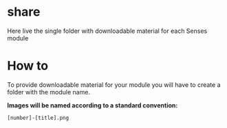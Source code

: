 # share
Here live the single folder with downloadable material for each Senses module

# How to
To provide downloadable material for your module you will have to create a
folder with the module name.

__Images will be named according to a standard convention:__
```
[number]-[title].png
```
